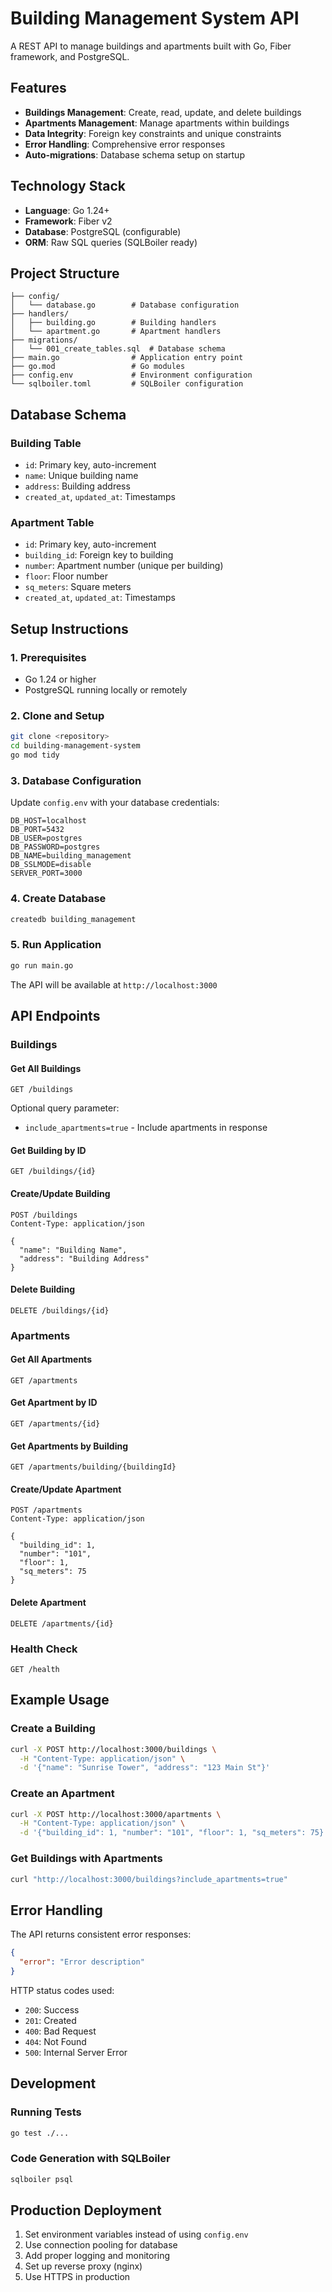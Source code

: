 # Building Management System API

A REST API to manage buildings and apartments built with Go, Fiber framework, and PostgreSQL.

## Features

- **Buildings Management**: Create, read, update, and delete buildings
- **Apartments Management**: Manage apartments within buildings
- **Data Integrity**: Foreign key constraints and unique constraints
- **Error Handling**: Comprehensive error responses
- **Auto-migrations**: Database schema setup on startup

## Technology Stack

- **Language**: Go 1.24+
- **Framework**: Fiber v2
- **Database**: PostgreSQL (configurable)
- **ORM**: Raw SQL queries (SQLBoiler ready)

## Project Structure

```
├── config/
│   └── database.go        # Database configuration
├── handlers/
│   ├── building.go        # Building handlers
│   └── apartment.go       # Apartment handlers
├── migrations/
│   └── 001_create_tables.sql  # Database schema
├── main.go                # Application entry point
├── go.mod                 # Go modules
├── config.env             # Environment configuration
└── sqlboiler.toml         # SQLBoiler configuration
```

## Database Schema

### Building Table
- `id`: Primary key, auto-increment
- `name`: Unique building name
- `address`: Building address
- `created_at`, `updated_at`: Timestamps

### Apartment Table
- `id`: Primary key, auto-increment
- `building_id`: Foreign key to building
- `number`: Apartment number (unique per building)
- `floor`: Floor number
- `sq_meters`: Square meters
- `created_at`, `updated_at`: Timestamps

## Setup Instructions

### 1. Prerequisites
- Go 1.24 or higher
- PostgreSQL running locally or remotely

### 2. Clone and Setup
```bash
git clone <repository>
cd building-management-system
go mod tidy
```

### 3. Database Configuration
Update `config.env` with your database credentials:
```env
DB_HOST=localhost
DB_PORT=5432
DB_USER=postgres
DB_PASSWORD=postgres
DB_NAME=building_management
DB_SSLMODE=disable
SERVER_PORT=3000
```

### 4. Create Database
```bash
createdb building_management
```

### 5. Run Application
```bash
go run main.go
```

The API will be available at `http://localhost:3000`

## API Endpoints

### Buildings

#### Get All Buildings
```http
GET /buildings
```
Optional query parameter:
- `include_apartments=true` - Include apartments in response

#### Get Building by ID
```http
GET /buildings/{id}
```

#### Create/Update Building
```http
POST /buildings
Content-Type: application/json

{
  "name": "Building Name",
  "address": "Building Address"
}
```

#### Delete Building
```http
DELETE /buildings/{id}
```

### Apartments

#### Get All Apartments
```http
GET /apartments
```

#### Get Apartment by ID
```http
GET /apartments/{id}
```

#### Get Apartments by Building
```http
GET /apartments/building/{buildingId}
```

#### Create/Update Apartment
```http
POST /apartments
Content-Type: application/json

{
  "building_id": 1,
  "number": "101",
  "floor": 1,
  "sq_meters": 75
}
```

#### Delete Apartment
```http
DELETE /apartments/{id}
```

### Health Check
```http
GET /health
```

## Example Usage

### Create a Building
```bash
curl -X POST http://localhost:3000/buildings \
  -H "Content-Type: application/json" \
  -d '{"name": "Sunrise Tower", "address": "123 Main St"}'
```

### Create an Apartment
```bash
curl -X POST http://localhost:3000/apartments \
  -H "Content-Type: application/json" \
  -d '{"building_id": 1, "number": "101", "floor": 1, "sq_meters": 75}'
```

### Get Buildings with Apartments
```bash
curl "http://localhost:3000/buildings?include_apartments=true"
```

## Error Handling

The API returns consistent error responses:
```json
{
  "error": "Error description"
}
```

HTTP status codes used:
- `200`: Success
- `201`: Created
- `400`: Bad Request
- `404`: Not Found
- `500`: Internal Server Error

## Development

### Running Tests
```bash
go test ./...
```

### Code Generation with SQLBoiler
```bash
sqlboiler psql
```

## Production Deployment

1. Set environment variables instead of using `config.env`
2. Use connection pooling for database
3. Add proper logging and monitoring
4. Set up reverse proxy (nginx)
5. Use HTTPS in production 